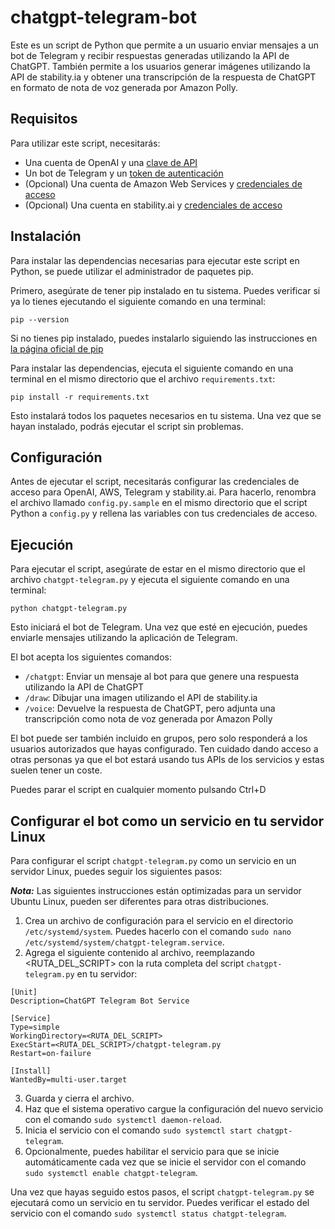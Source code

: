 # chatgpt-telegram-bot

Este es un script de Python que permite a un usuario enviar mensajes a un bot de Telegram y recibir respuestas generadas utilizando la API de ChatGPT. También permite a los usuarios generar imágenes utilizando la API de stability.ia y obtener una transcripción de la respuesta de ChatGPT en formato de nota de voz generada por Amazon Polly.

## Requisitos

Para utilizar este script, necesitarás:

* Una cuenta de OpenAI y una [clave de API](https://beta.openai.com/account/api-keys)
* Un bot de Telegram y un [token de autenticación](https://core.telegram.org/bots#how-do-i-create-a-bot)
* (Opcional) Una cuenta de Amazon Web Services y [credenciales de acceso](https://us-east-1.console.aws.amazon.com/iam/home?region=us-east-1#/security_credentials)
* (Opcional) Una cuenta en stability.ai y [credenciales de acceso](https://beta.dreamstudio.ai/membership?tab=apiKeys)

## Instalación

Para instalar las dependencias necesarias para ejecutar este script en Python, se puede utilizar el administrador de paquetes pip.

Primero, asegúrate de tener pip instalado en tu sistema. Puedes verificar si ya lo tienes ejecutando el siguiente comando en una terminal:


```
pip --version
```


Si no tienes pip instalado, puedes instalarlo siguiendo las instrucciones en [la página oficial de pip](https://pip.pypa.io/en/stable/installation/)


Para instalar las dependencias, ejecuta el siguiente comando en una terminal en el mismo directorio que el archivo `requirements.txt`:


```
pip install -r requirements.txt
```


Esto instalará todos los paquetes necesarios en tu sistema. Una vez que se hayan instalado, podrás ejecutar el script sin problemas.

## Configuración

Antes de ejecutar el script, necesitarás configurar las credenciales de acceso para OpenAI, AWS, Telegram y stability.ai. Para hacerlo, renombra el archivo llamado `config.py.sample` en el mismo directorio que el script Python a `config.py` y rellena las variables con tus credenciales de acceso.

## Ejecución

Para ejecutar el script, asegúrate de estar en el mismo directorio que el archivo `chatgpt-telegram.py` y ejecuta el siguiente comando en una terminal:

```
python chatgpt-telegram.py
```

Esto iniciará el bot de Telegram. Una vez que esté en ejecución, puedes enviarle mensajes utilizando la aplicación de Telegram.

El bot acepta los siguientes comandos:

- `/chatgpt`: Enviar un mensaje al bot para que genere una respuesta utilizando la API de ChatGPT
- `/draw`: Dibujar una imagen utilizando el API de stability.ia
- `/voice`: Devuelve la respuesta de ChatGPT, pero adjunta una transcripción como nota de voz generada por Amazon Polly

El bot puede ser también incluido en grupos, pero solo responderá a los usuarios autorizados que hayas configurado. Ten cuidado dando acceso a otras personas ya que el bot estará usando tus APIs de los servicios y estas suelen tener un coste.

Puedes parar el script en cualquier momento pulsando Ctrl+D

## Configurar el bot como un servicio en tu servidor Linux

Para configurar el script ``chatgpt-telegram.py`` como un servicio en un servidor Linux, puedes seguir los siguientes pasos:

***Nota:*** Las siguientes instrucciones están optimizadas para un servidor Ubuntu Linux, pueden ser diferentes para otras distribuciones.

1. Crea un archivo de configuración para el servicio en el directorio ``/etc/systemd/system``. Puedes hacerlo con el comando ``sudo nano /etc/systemd/system/chatgpt-telegram.service``.
2. Agrega el siguiente contenido al archivo, reemplazando <RUTA_DEL_SCRIPT> con la ruta completa del script ``chatgpt-telegram.py`` en tu servidor:

```
[Unit]
Description=ChatGPT Telegram Bot Service

[Service]
Type=simple
WorkingDirectory=<RUTA_DEL_SCRIPT>
ExecStart=<RUTA_DEL_SCRIPT>/chatgpt-telegram.py
Restart=on-failure

[Install]
WantedBy=multi-user.target
```

3. Guarda y cierra el archivo.
4. Haz que el sistema operativo cargue la configuración del nuevo servicio con el comando ``sudo systemctl daemon-reload``.
5. Inicia el servicio con el comando ``sudo systemctl start chatgpt-telegram``.
6. Opcionalmente, puedes habilitar el servicio para que se inicie automáticamente cada vez que se inicie el servidor con el comando ``sudo systemctl enable chatgpt-telegram``.

Una vez que hayas seguido estos pasos, el script ``chatgpt-telegram.py`` se ejecutará como un servicio en tu servidor. Puedes verificar el estado del servicio con el comando ``sudo systemctl status chatgpt-telegram``.
